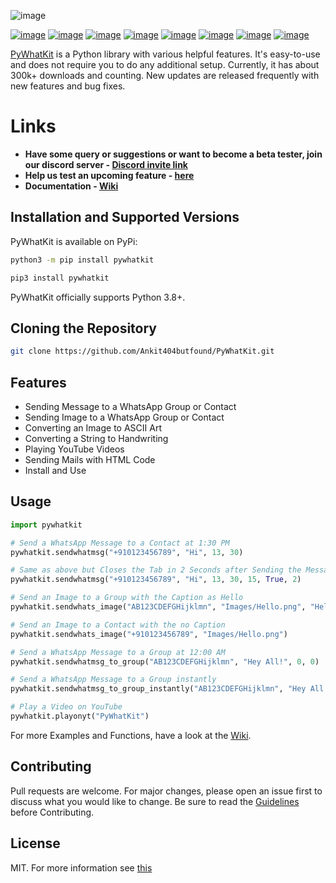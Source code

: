 ![image](https://media.discordapp.net/attachments/842794167134453820/882227960613048350/unknown.png?width=1440&height=420)

[![image](https://flat.badgen.net/github/stars/Ankit404butfound/Pywhatkit)](https://github.com/Ankit404butfound/PyWhatKit/stargazers)
[![image](https://flat.badgen.net/github/forks/Ankit404butfound/Pywhatkit)](https://github.com/Ankit404butfound/PyWhatKit/network/members)
[![image](https://flat.badgen.net/github/open-issues/Ankit404butfound/Pywhatkit)](https://github.com/Ankit404butfound/PyWhatKit/issues)
[![image](https://flat.badgen.net/github/open-prs/Ankit404butfound/Pywhatkit)](https://github.com/Ankit404butfound/PyWhatKit/pulls)
[![image](https://flat.badgen.net/github/commits/Ankit404butfound/Pywhatkit)](https://github.com/Ankit404butfound/PyWhatKit/commits/master)
[![image](https://flat.badgen.net/github/license/Ankit404butfound/Pywhatkit)](https://github.com/Ankit404butfound/PyWhatKit/LICENCE)
[![image](https://flat.badgen.net/github/contributors/Ankit404butfound/Pywhatkit)](https://github.com/Ankit404butfound/PyWhatKit/graphs/contributors)
[![image](https://flat.badgen.net/github/release/Ankit404butfound/Pywhatkit)](https://github.com/Ankit404butfound/PyWhatKit/releases)
<!-- ![logo](https://github.com/Ankit404butfound/PyWhatKit/raw/master/Images/logo.png?raw=true) -->

[PyWhatKit](https://pypi.org/project/pywhatkit/) is a Python library with various helpful features. It's easy-to-use and does not require you to do any additional setup. Currently, it has about 300k+ downloads and counting. New updates are released frequently with new features and bug fixes.

# Links

- **Have some query or suggestions or want to become a beta tester, join our discord server - [Discord invite link](https://discord.gg/62Yf5mushu)**
- **Help us test an upcoming feature - [here](https://pywhatkit.herokuapp.com/remote-kit)**
- **Documentation - [Wiki](https://github.com/Ankit404butfound/PyWhatKit/wiki)**

## Installation and Supported Versions

PyWhatKit is available on PyPi:

```bash
python3 -m pip install pywhatkit
```

```bash
pip3 install pywhatkit
```

PyWhatKit officially supports Python 3.8+.

## Cloning the Repository

```bash
git clone https://github.com/Ankit404butfound/PyWhatKit.git
```

## Features

- Sending Message to a WhatsApp Group or Contact
- Sending Image to a WhatsApp Group or Contact
- Converting an Image to ASCII Art
- Converting a String to Handwriting
- Playing YouTube Videos
- Sending Mails with HTML Code
- Install and Use

## Usage

```py
import pywhatkit

# Send a WhatsApp Message to a Contact at 1:30 PM
pywhatkit.sendwhatmsg("+910123456789", "Hi", 13, 30)

# Same as above but Closes the Tab in 2 Seconds after Sending the Message
pywhatkit.sendwhatmsg("+910123456789", "Hi", 13, 30, 15, True, 2)

# Send an Image to a Group with the Caption as Hello
pywhatkit.sendwhats_image("AB123CDEFGHijklmn", "Images/Hello.png", "Hello")

# Send an Image to a Contact with the no Caption
pywhatkit.sendwhats_image("+910123456789", "Images/Hello.png")

# Send a WhatsApp Message to a Group at 12:00 AM
pywhatkit.sendwhatmsg_to_group("AB123CDEFGHijklmn", "Hey All!", 0, 0)

# Send a WhatsApp Message to a Group instantly
pywhatkit.sendwhatmsg_to_group_instantly("AB123CDEFGHijklmn", "Hey All!")

# Play a Video on YouTube
pywhatkit.playonyt("PyWhatKit")
```

For more Examples and Functions, have a look at the [Wiki](https://github.com/Ankit404butfound/PyWhatKit/wiki).

## Contributing

Pull requests are welcome. For major changes, please open an issue first to discuss what you would like to change.
Be sure to read the [Guidelines](https://github.com/Ankit404butfound/PyWhatKit/blob/master/CONTRIBUTING.md) before Contributing.

## License

MIT.
For more information see [this](https://github.com/Ankit404butfound/PyWhatKit/blob/master/LICENSE)
